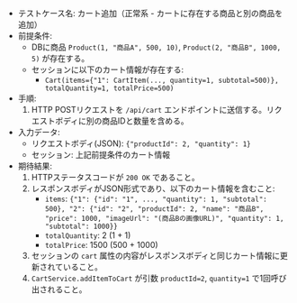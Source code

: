 - テストケース名: カート追加（正常系 - カートに存在する商品と別の商品を追加）
- 前提条件:
  - DBに商品 `Product(1, "商品A", 500, 10)`, `Product(2, "商品B", 1000, 5)` が存在する。
  - セッションに以下のカート情報が存在する:
    - `Cart(items={"1": CartItem(..., quantity=1, subtotal=500)}, totalQuantity=1, totalPrice=500)`
- 手順:
  1. HTTP POSTリクエストを `/api/cart` エンドポイントに送信する。リクエストボディに別の商品IDと数量を含める。
- 入力データ:
  - リクエストボディ(JSON): `{"productId": 2, "quantity": 1}`
  - セッション: 上記前提条件のカート情報
- 期待結果:
  1. HTTPステータスコードが `200 OK` であること。
  2. レスポンスボディがJSON形式であり、以下のカート情報を含むこと:
     - `items`: `{"1": {"id": "1", ..., "quantity": 1, "subtotal": 500}, "2": {"id": "2", "productId": 2, "name": "商品B", "price": 1000, "imageUrl": "(商品Bの画像URL)", "quantity": 1, "subtotal": 1000}}`
     - `totalQuantity`: 2 (1 + 1)
     - `totalPrice`: 1500 (500 + 1000)
  3. セッションの `cart` 属性の内容がレスポンスボディと同じカート情報に更新されていること。
  4. `CartService.addItemToCart` が引数 `productId=2`, `quantity=1` で1回呼び出されること。
